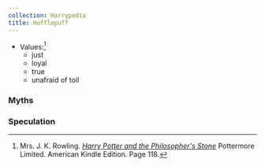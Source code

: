 ```yaml
---
collection: Harrypedia
title: Hufflepuff
---
```


- Values:[^221221-3]
  - just
  - loyal
  - true
  - unafraid of toil

[^221221-3]: 
    Mrs. J. K. Rowling. _[Harry Potter and the Philosopher's Stone][]_
    Pottermore Limited. American Kindle Edition. Page 118.

[Harry Potter and the Philosopher's Stone]: https://www.librarything.com/work/5403381/book/225886281

### Myths

### Speculation
